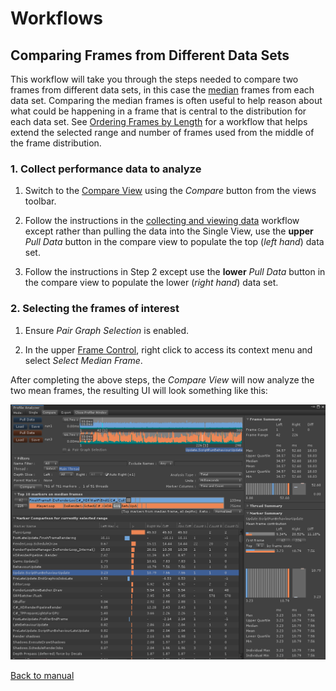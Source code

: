 # Workflows
## Comparing Frames from Different Data Sets

This workflow will take you through the steps needed to compare two frames from different data sets, in this case the [median](https://en.wikipedia.org/wiki/Median) frames from each data set. Comparing the median frames is often useful to help reason about what could be happening in a frame that is central to the distribution for each data set. See [Ordering Frames by Length](ordering-frames-by-cost.md) for a workflow that helps extend the selected range and number of frames used from the middle of the frame distribution.

### 1. Collect performance data to analyze
1. Switch to the [Compare View](compare-view.md) using the _Compare_ button from the views toolbar.

2. Follow the instructions in the [collecting and viewing data](collecting-and-viewing-data.md) workflow except rather than pulling the data into the Single View, use the **upper** *Pull  Data* button in the compare view to populate the top (*left hand*) data set.

3. Follow the instructions in Step 2 except use the **lower** *Pull  Data* button in the compare view to populate the lower (*right hand*) data set.

### 2. Selecting the frames of interest
1. Ensure *Pair Graph Selection* is enabled.

2. In the upper [Frame Control](frame-range-selection.md), right click to access its context menu and select _Select Median Frame_.

After completing the above steps, the _Compare View_ will now analyze the two mean frames, the resulting UI will look something like this:

![FilterSystem.](images/compare-median-frames.png)

[Back to manual](manual.md)